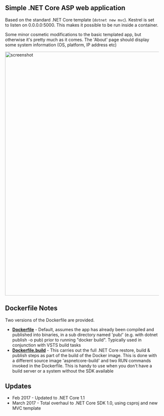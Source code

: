 ## Simple .NET Core ASP web application

Based on the standard .NET Core template (`dotnet new mvc`). Kestrel is set to listen on 0.0.0.0:5000. This makes it possible to be run inside a container.

Some minor cosmetic modifications to the basic templated app, but otherwise it's pretty much as it comes. The 'About' page should display some system information (OS, platform, IP address etc)

<img src="https://cloud.githubusercontent.com/assets/14982936/23822881/e79a8e44-064d-11e7-817e-88b03c6cbce2.png" alt="screenshot" style="width: 800px;"/>

## Dockerfile Notes

Two versions of the Dockerfile are provided.

 * [**Dockerfile**](Dockerfile) - Default, assumes the app has already been compiled and published into binaries, in a sub directory named 'pub/' (e.g. with dotnet publish -o pub) prior to running "docker build". Typically used in conjunction with VSTS build tasks
 * [**Dockerfile.build**](Dockerfile.build) - This carries out the full .NET Core restore, build & publish steps as part of the build of the Docker image. This is done with a different source image 'aspnetcore-build' and two RUN commands invoked in the Dockerfile. This is handy to use when you don't have a build server or a system without the SDK available

## Updates
* Feb 2017 - Updated to .NET Core 1.1
* March 2017 - Total overhaul to .NET Core SDK 1.0, using csproj and new MVC template